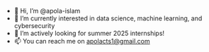 - 👋 Hi, I’m @apola-islam
- 👀 I’m currently interested in data science, machine learning, and cybersecurity
- 🌱 I’m actively looking for summer 2025 internships!
- 📫 You can reach me on apolacts1@gmail.com

<!---
apola-islam/apola-islam is a ✨ special ✨ repository because its `README.md` (this file) appears on your GitHub profile.
You can click the Preview link to take a look at your changes.
--->
